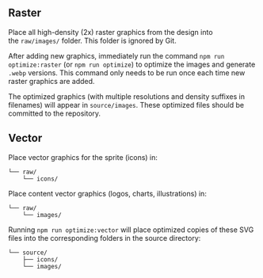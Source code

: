 ## Raster

Place all high-density (2x) raster graphics from the design into the `raw/images/` folder. This folder is ignored by Git.

After adding new graphics, immediately run the command `npm run optimize:raster` (or `npm run optimize`) to optimize the images and generate `.webp` versions. This command only needs to be run once each time new raster graphics are added.

The optimized graphics (with multiple resolutions and density suffixes in filenames) will appear in `source/images`. These optimized files should be committed to the repository.


## Vector

Place vector graphics for the sprite (icons) in:

```shell
└── raw/
    └── icons/
```

Place content vector graphics (logos, charts, illustrations) in:

```shell
└── raw/
    └── images/
```
Running `npm run optimize:vector` will place optimized copies of these SVG files into the corresponding folders in the source directory:

```shell
└── source/
    ├── icons/
    └── images/
```
